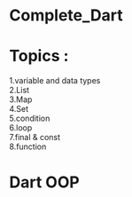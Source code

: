 # Complete_Dart

# Topics : <br>

1.variable and data types <br>
2.List <br>
3.Map <br>
4.Set <br>
5.condition <br>
6.loop <br>
7.final & const <br>
8.function <br>

# Dart OOP
